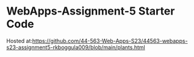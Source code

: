 # WebApps-Assignment-5 Starter Code

Hosted at:https://github.com/44-563-Web-Apps-S23/44563-webapps-s23-assignment5-rkboggula009/blob/main/plants.html
